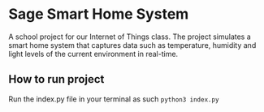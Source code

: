 # Sage Smart Home System
A school project for our Internet of Things class. The project simulates a smart home system that captures data such as temperature, humidity and light levels of the current environment in real-time.

## How to run project
Run the index.py file in your terminal as such `python3 index.py`